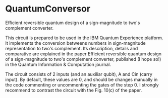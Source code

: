 # QuantumConversor
Efficient reversible quantum design of a sign-magnitude to two's complement converter.

This circuit is prepared to be used in the IBM Quantum Experience platform. It implements the conversion betweens numbers in sign-magnitude representation to two's complement. Its description, details and comparative are explained in the paper Efficient reversible quantum design of a sign-magnitude to two's complement converter, published (I hope so!) in the Quantum Information & Computation journal.

The circuit consists of 2 inputs (and an auxiliar qubit), A and Cin (carry input). By default, these values are 0, and should be changes manually in the code commenting or uncommenting the gates of the step 0. I strongly recommend to contrast the circuit with the Fig. 10(c) of the paper.
